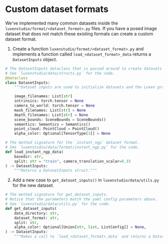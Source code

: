 # Custom dataset formats

We've implemented many common datasets inside the `luxenstudio/format/<dataset_format>.py` files. If you have a posed image dataset that does not match these existing formats can create a custom dataset format.

1. Create a function `luxenstudio/format/<dataset_format>.py` and implements a function called `load_<dataset_format>_data` returns a `DatasetInputs` object.

```python
# The DatasetInputs dataclass that is passed around to create datasets and initialize the graphs.
# See `luxenstudio/data/structs.py` for the code.
@dataclass
class DatasetInputs:
    """Dataset inputs are used to initialize datasets and the Luxen graph."""

    image_filenames: List[str]
    intrinsics: torch.tensor = None
    camera_to_world: torch.tensor = None
    mask_filenames: List[str] = None
    depth_filenames: List[str] = None
    scene_bounds: SceneBounds = SceneBounds()
    semantics: Semantics = Semantics()
    point_cloud: PointCloud = PointCloud()
    alpha_color: Optional[TensorType[3]] = None

# The method signature for the `instant_ngp` dataset format.
# See `luxenstudio/data/format/instant_ngp.py` for the code.
def load_instant_ngp_data(
    basedir: str,
    split: str = "train", camera_translation_scalar=0.33
) -> DatasetInputs:
    """Returns a DatasetInputs struct."""
```

2. Add a new case to `get_dataset_inputs()` in `luxenstudio/data/utils.py` for the new dataset.

```python
# The method signature for get_dataset_inputs.
# Notice that the parameters match the yaml config parameters above.
# See `luxenstudio/data/utils.py` for the code.
def get_dataset_inputs(
    data_directory: str,
    dataset_format: str,
    split: str,
    alpha_color: Optional[Union[str, list, ListConfig]] = None,
) -> DatasetInputs:
    """Makes a call to `load_<dataset_format>_data` and returns a DatasetInputs struct."""
```
